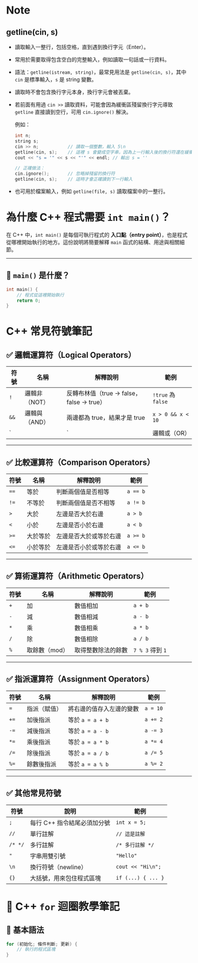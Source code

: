 # Note

## getline(cin, s)

- 讀取輸入一整行，包括空格，直到遇到換行字元（Enter）。
- 常用於需要取得包含空白的完整輸入，例如讀取一句話或一行資料。
- 語法：`getline(istream, string)`，最常見用法是 `getline(cin, s)`，其中 `cin` 是標準輸入，`s` 是 string 變數。
- 讀取時不會包含換行字元本身，換行字元會被丟棄。
- 若前面有用過 `cin >>` 讀取資料，可能會因為緩衝區殘留換行字元導致 `getline` 直接讀到空行，可用 `cin.ignore()` 解決。

  例如：

  ```cpp
  int n;
  string s;
  cin >> n;           // 讀取一個整數，輸入 5\n
  getline(cin, s);    // 這裡 s 會變成空字串，因為上一行輸入後的換行符還在緩衝區
  cout << "s = '" << s << "'" << endl; // 輸出 s = ''

  // 正確做法：
  cin.ignore();       // 忽略掉殘留的換行符
  getline(cin, s);    // 這時才會正確讀到下一行輸入
  ```

- 也可用於檔案輸入，例如 `getline(file, s)` 讀取檔案中的一整行。

# 為什麼 C++ 程式需要 `int main()`？

在 C++ 中，`int main()` 是每個可執行程式的 **入口點（entry point）**，也是程式從哪裡開始執行的地方。這份說明將簡要解釋 `main` 函式的結構、用途與相關細節。

---

## 🧩 `main()` 是什麼？

```cpp
int main() {
    // 程式從這裡開始執行
    return 0;
}
```
# C++ 常見符號筆記

## ✅ 邏輯運算符（Logical Operators）

| 符號   | 名稱         | 解釋說明                                | 範例                           |
|--------|--------------|-----------------------------------------|--------------------------------|
| `!`    | 邏輯非（NOT） | 反轉布林值（true → false，false → true）| `!true` 為 `false`              |
| `&&`   | 邏輯與（AND） | 兩邊都為 true，結果才是 true            | `x > 0 && x < 10`               |
| `||`   | 邏輯或（OR）  | 只要有一邊是 true，結果就是 true         | `x < 0 || x > 100`              |

---

## ✅ 比較運算符（Comparison Operators）

| 符號   | 名稱           | 解釋說明                     | 範例               |
|--------|----------------|------------------------------|--------------------|
| `==`   | 等於            | 判斷兩個值是否相等            | `a == b`           |
| `!=`   | 不等於          | 判斷兩個值是否不相等          | `a != b`           |
| `>`    | 大於            | 左邊是否大於右邊              | `a > b`            |
| `<`    | 小於            | 左邊是否小於右邊              | `a < b`            |
| `>=`   | 大於等於        | 左邊是否大於或等於右邊        | `a >= b`           |
| `<=`   | 小於等於        | 左邊是否小於或等於右邊        | `a <= b`           |

---

## ✅ 算術運算符（Arithmetic Operators）

| 符號   | 名稱       | 解釋說明                        | 範例           |
|--------|------------|---------------------------------|----------------|
| `+`    | 加         | 數值相加                        | `a + b`        |
| `-`    | 減         | 數值相減                        | `a - b`        |
| `*`    | 乘         | 數值相乘                        | `a * b`        |
| `/`    | 除         | 數值相除                        | `a / b`        |
| `%`    | 取餘數（mod）| 取得整數除法的餘數              | `7 % 3` 得到 `1` |

---

## ✅ 指派運算符（Assignment Operators）

| 符號    | 名稱          | 解釋說明                          | 範例            |
|---------|---------------|-----------------------------------|-----------------|
| `=`     | 指派（賦值）   | 將右邊的值存入左邊的變數          | `a = 10`        |
| `+=`    | 加後指派       | 等於 `a = a + b`                  | `a += 2`        |
| `-=`    | 減後指派       | 等於 `a = a - b`                  | `a -= 3`        |
| `*=`    | 乘後指派       | 等於 `a = a * b`                  | `a *= 4`        |
| `/=`    | 除後指派       | 等於 `a = a / b`                  | `a /= 5`        |
| `%=`    | 餘數後指派     | 等於 `a = a % b`                  | `a %= 2`        |

---

## ✅ 其他常見符號

| 符號     | 說明                             | 範例             |
|----------|----------------------------------|------------------|
| `;`      | 每行 C++ 指令結尾必須加分號       | `int x = 5;`     |
| `//`     | 單行註解                          | `// 這是註解`    |
| `/* */`  | 多行註解                          | `/* 多行註解 */` |
| `"`      | 字串用雙引號                     | `"Hello"`        |
| `\n`     | 換行符號（newline）               | `cout << "Hi\n";`|
| `{}`     | 大括號，用來包住程式區塊         | `if (...) { ... }`|、

# 🔁 C++ `for` 迴圈教學筆記

## 📌 基本語法

```cpp
for (初始化; 條件判斷; 更新) {
    // 執行的程式區塊
}
